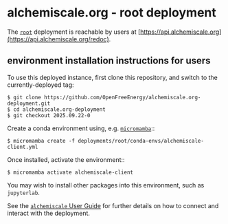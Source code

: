 # alchemiscale.org - root deployment

The [`root`](deployments/root) deployment is reachable by users at [https://api.alchemiscale.org](https://api.alchemiscale.org/redoc).

## environment installation instructions for users

To use this deployed instance, first clone this repository, and switch to the currently-deployed tag:

    $ git clone https://github.com/OpenFreeEnergy/alchemiscale.org-deployment.git
    $ cd alchemiscale.org-deployment
    $ git checkout 2025.09.22-0

Create a conda environment using, e.g. [`micromamba`](https://github.com/mamba-org/micromamba-releases)::

    $ micromamba create -f deployments/root/conda-envs/alchemiscale-client.yml

Once installed, activate the environment::

    $ micromamba activate alchemiscale-client

You may wish to install other packages into this environment, such as `jupyterlab`.

See the [`alchemiscale` User Guide](https://docs.alchemiscale.org/en/latest/user_guide.html) for further details on how to connect and interact with the deployment.

